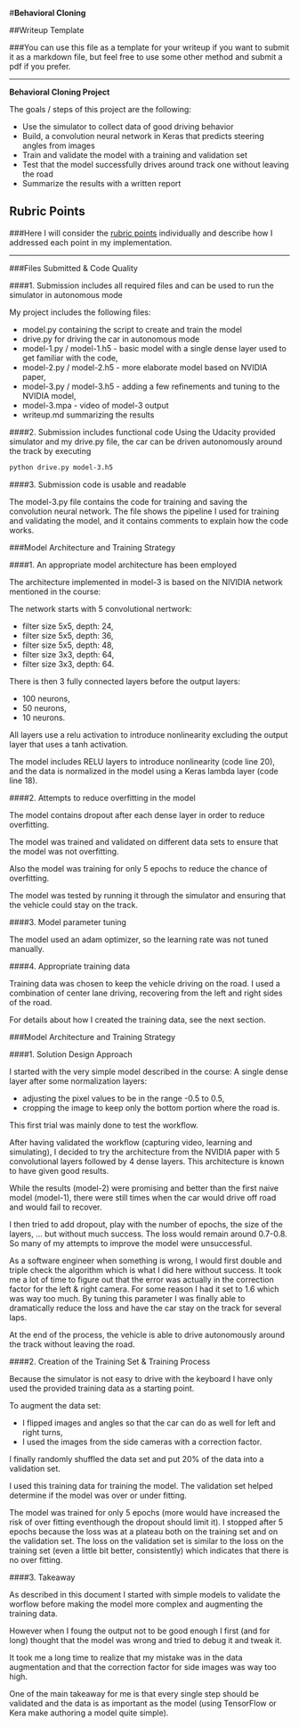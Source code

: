 #**Behavioral Cloning** 

##Writeup Template

###You can use this file as a template for your writeup if you want to submit it as a markdown file, but feel free to use some other method and submit a pdf if you prefer.

---

**Behavioral Cloning Project**

The goals / steps of this project are the following:
* Use the simulator to collect data of good driving behavior
* Build, a convolution neural network in Keras that predicts steering angles from images
* Train and validate the model with a training and validation set
* Test that the model successfully drives around track one without leaving the road
* Summarize the results with a written report

## Rubric Points
###Here I will consider the [rubric points](https://review.udacity.com/#!/rubrics/432/view) individually and describe how I addressed each point in my implementation.  

---
###Files Submitted & Code Quality

####1. Submission includes all required files and can be used to run the simulator in autonomous mode

My project includes the following files:
* model.py containing the script to create and train the model
* drive.py for driving the car in autonomous mode
* model-1.py / model-1.h5 - basic model with a single dense layer used to get familiar with the code, 
* model-2.py / model-2.h5 - more elaborate model based on NVIDIA paper,
* model-3.py / model-3.h5 - adding a few refinements and tuning to the NVIDIA model,
* model-3.mpa - video of model-3 output
* writeup.md summarizing the results

####2. Submission includes functional code
Using the Udacity provided simulator and my drive.py file, the car can be driven autonomously around the track by executing 
```sh
python drive.py model-3.h5
```

####3. Submission code is usable and readable

The model-3.py file contains the code for training and saving the convolution neural network. The file shows the pipeline I used for training and validating the model, and it contains comments to explain how the code works.

###Model Architecture and Training Strategy

####1. An appropriate model architecture has been employed

The architecture implemented in model-3 is based on the NIVIDIA network mentioned in the course:

The network starts with 5 convolutional nertwork:
- filter size 5x5, depth: 24,
- filter size 5x5, depth: 36,
- filter size 5x5, depth: 48,
- filter size 3x3, depth: 64,
- filter size 3x3, depth: 64.

There is then 3 fully connected layers before the output layers:
- 100 neurons,
- 50 neurons,
- 10 neurons.

All layers use a relu activation to introduce nonlinearity excluding the output layer that uses a tanh activation.

The model includes RELU layers to introduce nonlinearity (code line 20), and the data is normalized in the model using a Keras lambda layer (code line 18). 

####2. Attempts to reduce overfitting in the model

The model contains dropout after each dense layer in order to reduce overfitting. 

The model was trained and validated on different data sets to ensure that the model was not overfitting. 

Also the model was training for only 5 epochs to reduce the chance of overfitting.

The model was tested by running it through the simulator and ensuring that the vehicle could stay on the track.

####3. Model parameter tuning

The model used an adam optimizer, so the learning rate was not tuned manually.

####4. Appropriate training data

Training data was chosen to keep the vehicle driving on the road. I used a combination of center lane driving, recovering from the left and right sides of the road.

For details about how I created the training data, see the next section. 

###Model Architecture and Training Strategy

####1. Solution Design Approach

I started with the very simple model described in the course: A single dense layer after some normalization layers:
- adjusting the pixel values to be in the range -0.5 to 0.5,
- cropping the image to keep only the bottom portion where the road is.

This first trial was mainly done to test the workflow.

After having validated the workflow (capturing video, learning and simulating), I decided to try the architecture from the NVIDIA paper with 5 convolutional layers followed by 4 dense layers. This architecture is known to have given good results.

While the results (model-2) were promising and better than the first naive model (model-1), there were still times when the car would drive off road and would fail to recover.

I then tried to add dropout, play with the number of epochs, the size of the layers, ... but without much success. The loss would remain around 0.7-0.8. So many of my attempts to improve the model were unsuccessful.

As a software engineer when something is wrong, I would first double and triple check the algorithm which is what I did here without success. It took me a lot of time to figure out that the error was actually in the correction factor for the left & right camera. For some reason I had it set to 1.6 which was way too much.
By tuning this parameter I was finally able to dramatically reduce the loss and have the car stay on the track for several laps.

At the end of the process, the vehicle is able to drive autonomously around the track without leaving the road.

####2. Creation of the Training Set & Training Process

Because the simulator is not easy to drive with the keyboard I have only used the provided training data as a starting point.

To augment the data set:
- I flipped images and angles so that the car can do as well for left and right turns,
- I used the images from the side cameras with a correction factor.

I finally randomly shuffled the data set and put 20% of the data into a validation set. 

I used this training data for training the model. The validation set helped determine if the model was over or under fitting. 

The model was trained for only 5 epochs (more would have increased the risk of over fitting eventhough the dropout should limit it). I stopped after 5 epochs because the loss was at a plateau both on the training set and on the validation set. The loss on the validation set is similar to the loss on the training set (even a little bit better, consistently) which indicates that there is no over fitting.

####3. Takeaway

As described in this document I started with simple models to validate the worflow before making the model more complex and augmenting the training data.

However when I foung the output not to be good enough I first (and for long) thought that the model was wrong and tried to debug it and tweak it.

It took me a long time to realize that my mistake was in the data augmentation and that the correction factor for side images was way too high.

One of the main takeaway for me is that every single step should be validated and the data is as important as the model (using TensorFlow or Kera make authoring a model quite simple).